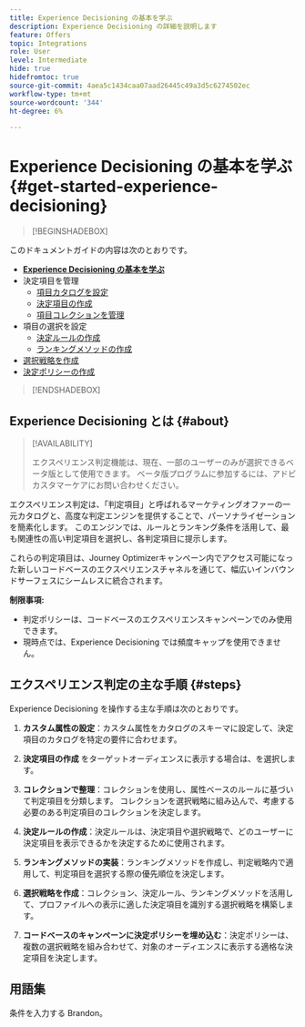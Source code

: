 ```yaml
---
title: Experience Decisioning の基本を学ぶ
description: Experience Decisioning の詳細を説明します
feature: Offers
topic: Integrations
role: User
level: Intermediate
hide: true
hidefromtoc: true
source-git-commit: 4aea5c1434caa07aad26445c49a3d5c6274502ec
workflow-type: tm+mt
source-wordcount: '344'
ht-degree: 6%

---
```


# Experience Decisioning の基本を学ぶ {#get-started-experience-decisioning}

>[!BEGINSHADEBOX]

このドキュメントガイドの内容は次のとおりです。

* **[Experience Decisioning の基本を学ぶ](gs-experience-decisioning.md)**
* 決定項目を管理
   * [項目カタログを設定](catalogs.md)
   * [決定項目の作成](items.md)
   * [項目コレクションを管理](collections.md)
* 項目の選択を設定
   * [決定ルールの作成](rules.md)
   * [ランキングメソッドの作成](ranking.md)
* [選択戦略を作成](selection-strategies.md)
* [決定ポリシーの作成](create-decision.md)

>[!ENDSHADEBOX]

## Experience Decisioning とは {#about}

>[!AVAILABILITY]
>
>エクスペリエンス判定機能は、現在、一部のユーザーのみが選択できるベータ版として使用できます。 ベータ版プログラムに参加するには、アドビカスタマーケアにお問い合わせください。

エクスペリエンス判定は、「判定項目」と呼ばれるマーケティングオファーの一元カタログと、高度な判定エンジンを提供することで、パーソナライゼーションを簡素化します。 このエンジンでは、ルールとランキング条件を活用して、最も関連性の高い判定項目を選択し、各判定項目に提示します。

これらの判定項目は、Journey Optimizerキャンペーン内でアクセス可能になった新しいコードベースのエクスペリエンスチャネルを通じて、幅広いインバウンドサーフェスにシームレスに統合されます。

**制限事項:**

* 判定ポリシーは、コードベースのエクスペリエンスキャンペーンでのみ使用できます。
* 現時点では、Experience Decisioning では頻度キャップを使用できません。

## エクスペリエンス判定の主な手順 {#steps}

Experience Decisioning を操作する主な手順は次のとおりです。

1. **カスタム属性の設定**：カスタム属性をカタログのスキーマに設定して、決定項目のカタログを特定の要件に合わせます。

1. **決定項目の作成** をターゲットオーディエンスに表示する場合は、を選択します。

1. **コレクションで整理**：コレクションを使用し、属性ベースのルールに基づいて判定項目を分類します。 コレクションを選択戦略に組み込んで、考慮する必要のある判定項目のコレクションを決定します。

1. **決定ルールの作成**：決定ルールは、決定項目や選択戦略で、どのユーザーに決定項目を表示できるかを決定するために使用されます。

1. **ランキングメソッドの実装**：ランキングメソッドを作成し、判定戦略内で適用して、判定項目を選択する際の優先順位を決定します。

1. **選択戦略を作成**：コレクション、決定ルール、ランキングメソッドを活用して、プロファイルへの表示に適した決定項目を識別する選択戦略を構築します。

1. **コードベースのキャンペーンに決定ポリシーを埋め込む**：決定ポリシーは、複数の選択戦略を組み合わせて、対象のオーディエンスに表示する適格な決定項目を決定します。

## 用語集

条件を入力する Brandon。
